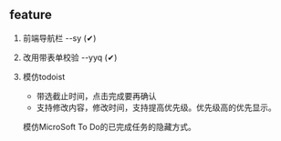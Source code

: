 ## feature
1. 前端导航栏 --sy (✔)
2. 改用带表单校验 --yyq (✔)
3. 模仿todoist
    * 带选截止时间，点击完成要再确认
    * 支持修改内容，修改时间，支持提高优先级。优先级高的优先显示。
    
   模仿MicroSoft To Do的已完成任务的隐藏方式。
    